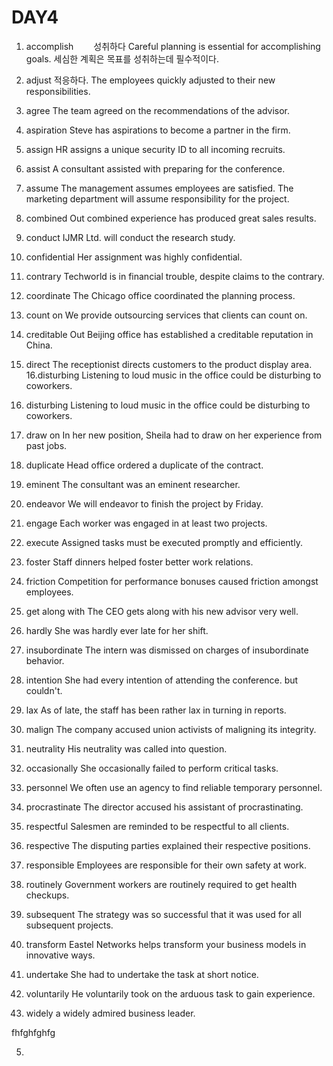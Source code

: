 # DAY4
1. accomplish　　
성취하다
Careful planning is essential for accomplishing goals.
세심한 계획은 목표를 성취하는데 필수적이다.

2. adjust
적응하다.
The employees quickly adjusted to their new responsibilities.

3. agree
The team agreed on the recommendations of the advisor.

4. aspiration
Steve has aspirations to become a partner in the firm.

5. assign
HR assigns a unique security ID to all incoming recruits.

6. assist
A consultant assisted with preparing for the conference.

7. assume
The management assumes employees are satisfied.
The marketing department will assume responsibility for the project.

8. combined
Out combined experience has produced great sales results.

9. conduct
IJMR Ltd. will conduct the research study.

10. confidential
Her assignment was highly confidential.

11. contrary
Techworld is in financial trouble, despite claims to the contrary.

12. coordinate
The Chicago office coordinated the planning process.

13. count on
We provide outsourcing services that clients can count on.
14. creditable
Out Beijing office has established a creditable reputation in China.
15. direct
The receptionist directs customers to the product display area.
16.disturbing
Listening to loud music in the office could be disturbing to coworkers.
16. disturbing
Listening to loud music in the office could be disturbing to coworkers.
17. draw on
In her new position, Sheila had to draw on her experience from past jobs.
18. duplicate
Head office ordered a duplicate of the contract.
19. eminent
The consultant was an eminent researcher.
20. endeavor
We will endeavor to finish the project by Friday.
21. engage
Each worker was engaged in at least two projects.
22. execute Assigned tasks must be executed promptly and efficiently.
23. foster
Staff dinners helped foster better work relations.
24. friction
Competition for performance bonuses caused friction amongst employees.
25. get along with
The CEO gets along with his new advisor very well.
26. hardly
She was hardly ever late for her shift.
27. insubordinate
The intern was dismissed on charges of insubordinate behavior.
28. intention
She had every intention of attending the conference. but couldn't.
29. lax
As of late, the staff has been rather lax in turning in reports.
30. malign
The company accused union activists of maligning its integrity.
31. neutrality
His neutrality was called into question.
32. occasionally
She occasionally failed to perform critical tasks.
33. personnel
We often use an agency to find reliable temporary personnel.
34. procrastinate
The director accused his assistant of procrastinating.
35. respectful
Salesmen are reminded to be respectful to all clients.
36. respective
The disputing parties explained their respective positions.
37. responsible
Employees are responsible for their own safety at work.
38. routinely
Government workers are routinely required to get health checkups.
39. subsequent
The strategy was so successful that it was used for all subsequent projects.
40. transform
Eastel Networks helps transform your business models in innovative ways.
41. undertake
She had to undertake the task at short notice.
42. voluntarily
He voluntarily took on the arduous task to gain experience.
43. widely
a widely admired business leader.


fhfghfghfg



5.
